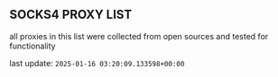 ## SOCKS4 PROXY LIST

all proxies in this list were collected from open sources and tested for functionality

last update: `2025-01-16 03:20:09.133598+00:00`